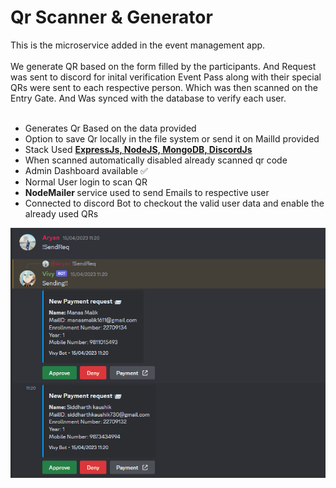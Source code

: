 <h1> Qr Scanner & Generator</h1>
This is the microservice added in the event management app.
<br> </br>
We generate QR based on the form filled by the participants. And Request was sent to discord for inital verification  
Event Pass along with their special QRs were sent to each respective person. Which was then scanned on the Entry Gate. And Was synced with the database to verify each user. 
<br> </br>
 <ul>
 <li> Generates Qr Based on the data provided </li>
 <li> Option to save Qr locally in the file system or send it on MailId provided </li>
 <li> Stack Used <u> <B>ExpressJs, NodeJS, MongoDB, DiscordJs </B> </u> </li>
 <li> When scanned automatically disabled already scanned qr code </li>
 <li> Admin Dashboard available ✅ </li>
 <li> Normal User login to scan QR </li>
 <li> <B>NodeMailer </B> service used to send Emails to respective user </li> 
 <li> Connected to discord Bot to checkout the valid user data and enable the already used QRs </li>

 </ul> 

![](./req.png)

